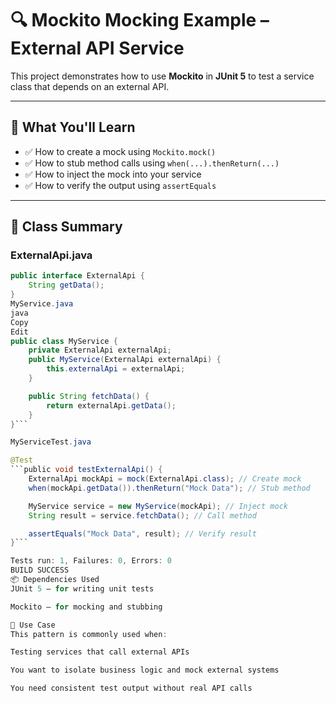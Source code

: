# 🔍 Mockito Mocking Example – External API Service

This project demonstrates how to use **Mockito** in **JUnit 5** to test a service class that depends on an external API.

---

## 🧪 What You'll Learn

- ✅ How to create a mock using `Mockito.mock()`
- ✅ How to stub method calls using `when(...).thenReturn(...)`
- ✅ How to inject the mock into your service
- ✅ How to verify the output using `assertEquals`

---

## 📄 Class Summary

### ExternalApi.java

```java
public interface ExternalApi {
    String getData();
}
MyService.java
java
Copy
Edit
public class MyService {
    private ExternalApi externalApi;
    public MyService(ExternalApi externalApi) {
        this.externalApi = externalApi;
    }

    public String fetchData() {
        return externalApi.getData();
    }
}```

MyServiceTest.java

@Test
```public void testExternalApi() {
    ExternalApi mockApi = mock(ExternalApi.class); // Create mock
    when(mockApi.getData()).thenReturn("Mock Data"); // Stub method

    MyService service = new MyService(mockApi); // Inject mock
    String result = service.fetchData(); // Call method

    assertEquals("Mock Data", result); // Verify result
}```

Tests run: 1, Failures: 0, Errors: 0
BUILD SUCCESS
📦 Dependencies Used
JUnit 5 – for writing unit tests

Mockito – for mocking and stubbing

🔁 Use Case
This pattern is commonly used when:

Testing services that call external APIs

You want to isolate business logic and mock external systems

You need consistent test output without real API calls